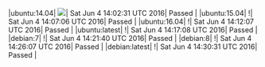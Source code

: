|ubuntu:14.04| ![](https://cdn.rawgit.com/Neilpang/letest/master/status/ubuntu-14.04.svg?1465048951)| Sat Jun  4 14:02:31 UTC 2016| Passed |
|ubuntu:15.04| \![](https://cdn.rawgit.com/Neilpang/letest/master/status/ubuntu-15.04.svg?1465049226)| Sat Jun  4 14:07:06 UTC 2016| Passed |
|ubuntu:16.04| \![](https://cdn.rawgit.com/Neilpang/letest/master/status/ubuntu-16.04.svg?1465049527)| Sat Jun  4 14:12:07 UTC 2016| Passed |
|ubuntu:latest| \![](https://cdn.rawgit.com/Neilpang/letest/master/status/ubuntu-latest.svg?1465049828)| Sat Jun  4 14:17:08 UTC 2016| Passed |
|debian:7| \![](https://cdn.rawgit.com/Neilpang/letest/master/status/debian-7.svg?1465050100)| Sat Jun  4 14:21:40 UTC 2016| Passed |
|debian:8| \![](https://cdn.rawgit.com/Neilpang/letest/master/status/debian-8.svg?1465050367)| Sat Jun  4 14:26:07 UTC 2016| Passed |
|debian:latest| \![](https://cdn.rawgit.com/Neilpang/letest/master/status/debian-latest.svg?1465050631)| Sat Jun  4 14:30:31 UTC 2016| Passed |
